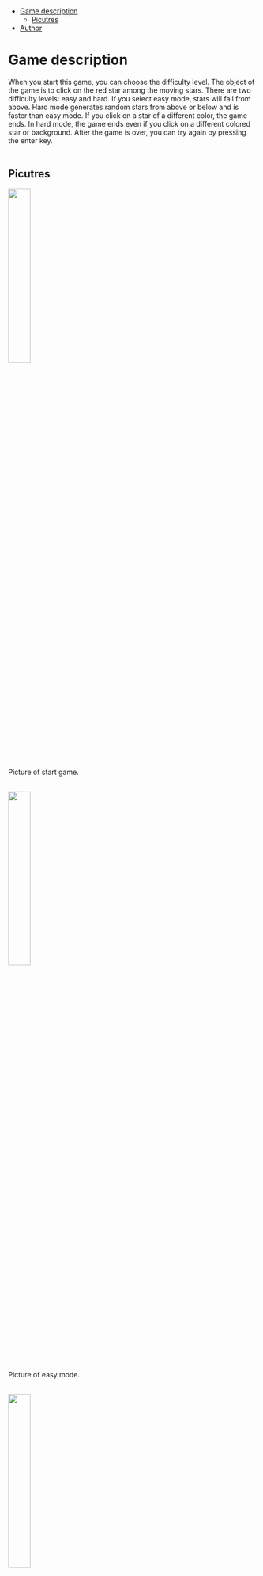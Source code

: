 </br>

- [Game description](#game-description)
  - [Picutres](#picutres)
- [Author](#author)

# Game description
When you start this game, you can choose the difficulty level. The object of the game is to click on the red star among the moving stars. There are two difficulty levels: easy and hard. If you select easy mode, stars will fall from above. Hard mode generates random stars from above or below and is faster than easy mode. If you click on a star of a different color, the game ends. In hard mode, the game ends even if you click on a different colored star or background. After the game is over, you can try again by pressing the enter key.
</br>
</br>

## Picutres
<img width="30%" src="https://github.com/p3ychopump/pygame-zero/assets/150225756/7b649c35-2781-4cb2-9264-fcdfd9a1cc30"></br>
Picture of start game.
</br>
</br>

<img width="30%" src="https://github.com/p3ychopump/pygame-zero/assets/150225756/aa0b3aff-5c4c-482d-a498-675b9adfa470"></br>
Picture of easy mode.
</br>
</br>

<img width="30%" src="https://github.com/p3ychopump/pygame-zero/assets/150225756/205ba122-1312-47e8-8e43-d7e055cf2ef6"></br>
Picture of hard mode.
</br>
</br>

<img width="30%" src="https://github.com/p3ychopump/pygame-zero/assets/150225756/66711be6-7c50-478c-afc0-0af39940750c"></br>
Picutre of game end.
</br>
</br>



# Author
<a target="blank" href="https://github.com/p3ychopump">p3ychopump</a>
